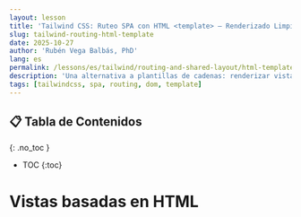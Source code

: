 ```yaml
---
layout: lesson
title: 'Tailwind CSS: Ruteo SPA con HTML <template> — Renderizado Limpio y Seguro'
slug: tailwind-routing-html-template
date: 2025-10-27
author: 'Rubén Vega Balbás, PhD'
lang: es
permalink: /lessons/es/tailwind/routing-and-shared-layout/html-template/
description: 'Una alternativa a plantillas de cadenas: renderizar vistas SPA desde elementos nativos HTML <template>, usando #app como contenedor.'
tags: [tailwindcss, spa, routing, dom, template]
---
```


<!-- prettier-ignore-start -->

## 📋 Tabla de Contenidos
{: .no_toc }
- TOC
{:toc}

<!-- prettier-ignore-end -->

# Vistas basadas en HTML <template> (Alternativa a Plantillas de Cadenas)

Esta lección refleja la lección de ruteo anterior pero renderiza cada vista clonando contenido de elementos nativos HTML `<template>`. Seguimos usando un solo contenedor `#app`, mantenemos Tailwind para estilos, y preservamos los mismos patrones de navegación y accesibilidad.

¿Por qué `<template>`?

- La estructura vive en HTML (legible, escaneable)
- Clona de forma segura y eficiente (sin peligros de `innerHTML`)
- Funciona muy bien con `DocumentFragment` para actualizar el DOM por lotes
- Se alinea con la lección de JS DOM: {{ '/lessons/es/js-dom-manipulation/' | relative_url }}

## ¿Cuándo se introdujo el elemento HTML `<template>`?

El elemento HTML `<template>` fue **añadido a la plataforma web como estándar en 2014** y está soportado en todos los navegadores modernos (Chrome, Firefox, Safari, Edge y Opera). Su propósito es proporcionar un **fragmento declarativo e inerte de DOM** que no se renderiza al cargar la página, pero que puede ser clonado e insertado en el documento mediante JavaScript.

- **Especificación inicial:** El elemento `<template>` fue definido por primera vez como parte del [estándar W3C HTML5 en 2014](https://www.w3.org/TR/html5/single-page.html#the-template-element), con [amplio soporte en navegadores desde 2015](https://caniuse.com/template).
- **Compatibilidad:** Todos los navegadores evergreen (Chrome 26+, Firefox 22+, Safari 7+, Edge, Opera 15+) soportan `<template>`. Es seguro usarlo en cualquier proyecto web moderno.

### ¿Por qué `<template>` es revolucionario para las vistas SPA?

- **DOM seguro:** A diferencia del uso de `innerHTML` con cadenas, clonar plantillas evita riesgos de parseo e inyección.
- **Separación clara:** Permite mantener la estructura de la interfaz en HTML puro en vez de cadenas en JavaScript.
- **Rendimiento:** Permite clonación rápida (con nodos anidados, event listeners, etc.) sin volver a parsear HTML.

> **En resumen:**  
> El elemento `<template>` es una característica robusta y bien soportada para gestionar marcado dinámico y modular en SPAs. Su introducción resolvió muchos de los problemas asociados a las plantillas con cadenas y abrió el camino a una forma más "nativa en HTML" de construir UIs basadas en componentes usando JavaScript puro.

> **¡Haz una copia de seguridad de tu enfoque original!**

Antes de cambiar tu código SPA para usar `<template>`, es recomendable hacer una copia de seguridad de la versión anterior basada en plantillas de cadenas en Git. Aquí tienes un flujo de trabajo seguro utilizando ramas:

```bash
# Asegúrate de estar en main y actualizado
git checkout main
git pull

# Crea una rama de respaldo a partir de main (nombrada claramente, por ejemplo backup-string-templates)
git branch backup-string-templates

# (Opcional: O usa una marca de tiempo o nota descriptiva)
# git branch backup-2025-10-28

# Cambia a la nueva rama de respaldo
git checkout backup-string-templates

# Haz commit de todos los cambios sin confirmar (opcional pero recomendable para mayor seguridad)
git add .
git commit -m "Snapshot: backup de main antes de refactorizar"

# Sube la rama de respaldo al remoto para guardarla de forma segura
git push -u origin backup-string-templates

# Vuelve a main para continuar con el refactor
git checkout main
```

De esta manera, tu SPA original basado en plantillas de cadenas queda preservado. Si alguna vez necesitas recuperar el código, puedes extraer la rama `backup-string-templates` desde tu repositorio remoto.

---

## 1) index.html — Layout Compartido, Plantillas y Contenedor de App

```html
<!-- demo/index.html -->
<!DOCTYPE html>
<html lang="es">
	<head>
		<meta charset="UTF-8" />
		<meta name="viewport" content="width=device-width, initial-scale=1.0" />
		<title>Portfolio SPA — HTML Template</title>
		<link rel="stylesheet" href="./src/style.css" />
		<script type="module" src="./src/main.js"></script>
		<script src="https://cdn.tailwindcss.com"></script>
	</head>
	<body class="bg-gray-50 text-gray-900">
		<a
			href="#app"
			class="sr-only focus:not-sr-only focus:absolute focus:top-4 focus:left-4 bg-blue-600 text-white px-4 py-2 rounded">
			Saltar al contenido principal
		</a>

		<!-- Navegación compartida (lista semántica) -->
		<nav
			class="fixed top-0 left-0 w-full bg-gray-900 text-white z-50 shadow-lg"
			role="navigation"
			aria-label="Navegación principal">
			<div class="mx-auto px-4">
				<div class="flex justify-between items-center py-4">
					<a href="#/" class="text-4xl font-bold hover:text-gray-300 transition-colors" aria-label="Inicio">Portfolio</a>
					<ul class="flex gap-6">
						<li><a href="#/" class="hover:text-gray-300 transition-colors" aria-current="page">Inicio</a></li>
						<li><a href="#/about" class="hover:text-gray-300 transition-colors">Acerca de</a></li>
						<li><a href="#/projects" class="hover:text-gray-300 transition-colors">Proyectos</a></li>
						<li><a href="#/contact" class="hover:text-gray-300 transition-colors">Contacto</a></li>
					</ul>
				</div>
			</div>
		</nav>

		<!-- Área de contenido principal -->
		<main id="app" class="min-h-screen pt-20 pb-24 flex items-center justify-center" role="main">
			<!-- Las plantillas de vistas son externas en /views/*.html y son cargadas de forma lazy por el router. -->
		</main>

		<!-- Pie de página compartido -->
		<footer class="fixed bottom-0 left-0 w-full z-50 bg-gray-800 text-white py-8" role="contentinfo">
			<div class="container mx-auto px-4 text-center">
				<p class="text-lg">&copy; 2025 Portfolio SPA. Construido con Tailwind y Vanilla JS.</p>
			</div>
		</footer>
	</body>
</html>
```

---

## 2) Archivos Divididos — main.js, router.js, y views/index.js

### main.js, router.js, y views/index.js: Cómo Funciona Tu SPA Basada en HTML Template

Desglosemos cómo funciona la estructura de archivos de la aplicación de página única (SPA) del demo y la lógica de ruteo, y qué código va dónde:

---

#### 1. **main.js** — Punto de Entrada de la Aplicación

- **Propósito:** Inicializa tu SPA. Instancia el router y configura cualquier listener de eventos globales.

**demo/src/main.js**

```javascript
// demo/src/main.js
import { SimpleRouter } from './router.js';
import { views } from './views/index.js';

new SimpleRouter(views);

// Desplazamiento suave opcional para anclas en la página que no son enlaces del router
document.addEventListener('click', (e) => {
	const link = e.target.closest('a[href^="#"]');
	if (!link) return;
	const href = link.getAttribute('href');
	if (href.startsWith('#/')) return; // enlace del router
	const target = document.querySelector(href);
	if (target) {
		e.preventDefault();
		target.scrollIntoView({ behavior: 'smooth', block: 'start' });
	}
});
```

- **Conclusión:** Este archivo configura tu router para que los usuarios vean vistas basadas en el hash (ej. `#/about`) en la URL, y hace que la navegación se sienta fluida y como una aplicación.

---

#### 2. **router.js** — La Clase SimpleRouter

- **Propósito:** Maneja navegación, cambio de vistas, y resaltado de enlaces activos.
- **Cómo funciona:**

  1. **Ruteo Basado en Hash:** Escucha eventos `hashchange` y `load` en la ventana. Cuando el hash (como `#/about`) cambia, determina qué vista mostrar.
  2. **Carga de Vistas:** Para cada ruta, carga una [plantilla HTML](https://developer.mozilla.org/es/docs/Web/HTML/Element/template) desde tu carpeta `views/` si es necesario, luego la clona y muestra en `<main id="app">`.
  3. **onMount:** Si una ruta define una función `onMount(app)`, la llama después de renderizar, para que puedas ejecutar código JS para esa vista.
  4. **Resaltado de Navegación:** Actualiza el enlace de navegación activo usando `aria-current="page"` para mejor accesibilidad.

- **demo/src/router.js**

```javascript
// demo/src/router.js
export class SimpleRouter {
	constructor(routes) {
		this.routes = routes; // { '/': { templateId, templateUrl, onMount? }, ... }
		this.currentView = null;
		window.addEventListener('hashchange', () => this.handleRoute());
		window.addEventListener('load', () => this.handleRoute());
	}

	async handleRoute() {
		const hash = window.location.hash.slice(1) || '/';
		const route = this.routes[hash] || this.routes[404];
		if (route !== this.currentView) {
			await this.renderView(route);
			this.updateActiveNav(hash);
			this.currentView = route;
		}
	}

	async renderView(route) {
		const app = document.getElementById('app');
		app.textContent = '';

		await ensureTemplateAvailable(route.templateId, route.templateUrl);

		const tpl = document.getElementById(route.templateId);
		if (!tpl) {
			app.textContent = 'Plantilla no encontrada';
			return;
		}

		app.appendChild(tpl.content.cloneNode(true));
		if (typeof route.onMount === 'function') route.onMount(app);
	}

	updateActiveNav(currentHash) {
		document.querySelectorAll('nav a[href^="#/"]').forEach((link) => {
			link.removeAttribute('aria-current');
		});
		const activeLink = document.querySelector(`nav a[href="#${currentHash}"]`);
		if (activeLink) activeLink.setAttribute('aria-current', 'page');
	}
}

const templateCache = new Set();

async function ensureTemplateAvailable(templateId, templateUrl) {
	if (document.getElementById(templateId)) return;
	if (!templateUrl || templateCache.has(templateId)) return;

	const res = await fetch(templateUrl, { credentials: 'same-origin' });
	if (!res.ok) throw new Error(`Error al cargar plantilla: ${templateUrl}`);
	const html = await res.text();
	const doc = new DOMParser().parseFromString(html, 'text/html');
	const fetchedTemplate = doc.querySelector('template');
	if (!fetchedTemplate || !fetchedTemplate.id) {
		throw new Error(`No se encontró <template id="..."> en ${templateUrl}`);
	}
	document.body.appendChild(fetchedTemplate);
	templateCache.add(fetchedTemplate.id);
}
```

- **Consejo Pedagógico:** Este patrón te permite añadir nuevas rutas/vistas simplemente creando nuevos archivos de plantilla y actualizando tu configuración `views/index.js`.

---

#### 3. **views/index.js** — La Tabla de Vistas

- **Propósito:** Mapea declarativamente rutas de hash de URL (como `"/"` o `"/about"`) a sus archivos HTML de plantilla y funciones JS opcionales para ejecutar después de renderizar.

**demo/src/views/index.js**

```javascript
// demo/src/views/index.js
export const views = {
	'/': { templateId: 'view-home', templateUrl: '/views/home.html' },
	'/about': { templateId: 'view-about', templateUrl: '/views/about.html' },
	'/projects': { templateId: 'view-projects', templateUrl: '/views/projects.html' },
	'/contact': { templateId: 'view-contact', templateUrl: '/views/contact.html' },
	404: { templateId: 'view-404', templateUrl: '/views/404.html' },
};
```

- **Consejo Pedagógico:** Este archivo es tu "tabla de rutas". Añade (o elimina) vistas aquí a medida que tu aplicación crece. Cada vista es un fragmento de HTML con un manejador `onMount` opcional para lógica como obtener datos o añadir event listeners.

---

### **Cómo Todo Funciona Junto**

1. Cuando tu aplicación carga, `main.js` configura el router.
2. El router escucha cambios de hash en la URL (ej., `#/about`).
3. Basándose en el hash, encuentra una vista en `views/index.js` — cada vista apunta a un archivo `<template>` HTML y puede proporcionar comportamiento JS.
4. El router **obtiene y renderiza** la plantilla HTML necesaria directamente en la página, reemplazando contenido en `<main id="app">`.
5. Si escribes una función `onMount` para una vista, ese código se ejecuta justo después de que la vista cargue (perfecto para inicializar JS o animación).
6. El router actualiza el resaltado de navegación para reflejar la ruta activa.

---

**Esta estructura es limpia, accesible y fácil de extender:**

- Todo el HTML para cada vista va en su propio archivo `/views`.
- ¡No se necesita `innerHTML` arriesgado! Se usa clonación de plantilla segura.
- Obtienes navegación con sensación instantánea, con cada vista cargada solo cuando sea necesario.

Si necesitas añadir una nueva página a tu SPA, solo:

- Añade un nuevo archivo `<template>` HTML a `/views`
- Actualiza `views/index.js` con una nueva ruta

¡Eso es todo!

---

## 3) style.css — Tokens Mínimos (Opcional)

```css
/* demo/src/style.css */
/* Si usas Tailwind, este archivo puede ser pequeño o vacío. Añade tokens locales según sea necesario. */
/* CSS personalizado solo para estilos de enfoque de enlace de salto (Tailwind no cubre esto bien) */
/* 
Razones de accesibilidad: 
Estas clases CSS personalizadas soportan el enlace "Saltar al contenido principal", una característica de accesibilidad esencial. 
- `.sr-only` oculta visualmente el enlace para que permanezca disponible para lectores de pantalla, ayudando a usuarios de teclado y tecnología asistiva a evitar navegación repetitiva.
- `.focus\:not-sr-only:focus` hace el enlace visible cuando está enfocado (usualmente con la tecla Tab), permitiendo a usuarios de teclado activarlo fácilmente.

Las clases de utilidad de Tailwind no cubren completamente este patrón, por lo que usamos CSS personalizado para asegurar accesibilidad fuerte para todos los usuarios.
*/

.sr-only {
	position: absolute;
	width: 1px;
	height: 1px;
	padding: 0;
	margin: -1px;
	overflow: hidden;
	clip: rect(0, 0, 0, 0);
	white-space: nowrap;
	border-width: 0;
}
.focus\:not-sr-only:focus {
	position: static;
	width: auto;
	height: auto;
	padding: inherit;
	margin: inherit;
	overflow: visible;
	clip: auto;
	white-space: normal;
}
```

---

## Por Qué Esta Estructura

- El router es reutilizable y testeable; la tabla de vistas es declarativa
- Cada vista vive en un archivo HTML con un solo `<template id="...">` (legible)
- Evita riesgos de `innerHTML`; renderiza mediante clonación de contenido de plantilla seguro
- Puede cargar plantillas de vista de forma lazy en la primera visita, luego reutilizar desde caché
- Funciona bien con `DocumentFragment` para actualizaciones masivas (ver {{ '/lessons/es/js-dom-manipulation/' | relative_url }})

## Ejercicios

1. Añade un nuevo `<template id="view-typography">` y ruta `#/typography`.
2. Añade una lista dentro de una plantilla y poblarla desde `onMount` usando un `DocumentFragment`.
3. Convierte una vista de plantilla de cadena de la otra lección en una plantilla HTML.

---

## Archivos del Demo

La lección menciona los archivos exactos del demo arriba. También están disponibles en esta carpeta:

- `demo/index.html`
- `demo/src/main.js`
- `demo/src/style.css`

---

## Cómo Ejecutar el Demo

Puedes ejecutar el demo localmente con cualquier servidor de archivos estáticos. Por ejemplo:

1. **Usando la extensión Live Server de VS Code**

   - Abre esta carpeta en VS Code.
   - Haz clic derecho en `demo/index.html` y selecciona "Open with Live Server".

2. **Usando el servidor HTTP incorporado de `npm`:**

   ```sh
   npm install -g http-server
   http-server ./demo
   ```

3. **Usando Python (si está instalado):**
   ```sh
   cd demo
   python3 -m http.server
   ```

Luego visita [http://localhost:8080/](http://localhost:8080/) (o el puerto mostrado) en tu navegador.

### Añadiendo Estilos de Tailwind al Demo

Este demo usa clases de utilidad de Tailwind CSS. Para ver los estilos, añade el CDN de Tailwind a `demo/index.html`:

```html
<!-- demo/index.html <head> -->
<script src="https://cdn.tailwindcss.com"></script>
```

**Nota:** Para una aplicación de producción, usa una configuración de compilación apropiada de Tailwind (Vite + PostCSS) en lugar del CDN para bundles más pequeños y personalización.
